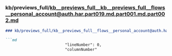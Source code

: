 ### kb/previews_full/kb__previews_full__kb__previews_full__flows__personal_account@auth.har.part019.md.part001.md.part002.md

```md
### kb/previews_full/kb__previews_full__flows__personal_account@auth.har.part019.md.part001.md (part 002)

```md
                          "lineNumber": 0,
                          "columnNumber"
```

```

```

